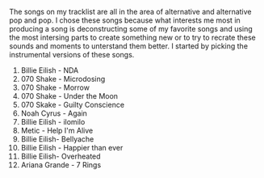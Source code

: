 The songs on my tracklist are all in the area of alternative and alternative pop and pop. I chose these songs because what interests me most in producing a song is deconstructing some of my favorite songs and using the most intersing parts to create something new or to try to recrate these sounds and moments to unterstand them better. I started by picking the instrumental versions of these songs. 

1. Billie Eilish - NDA
2. 070 Shake - Microdosing
3. 070 Shake - Morrow
4. 070 Shake - Under the Moon
5. 070 Skake - Guilty Conscience
6. Noah Cyrus - Again
7. Billie Eilish - ilomilo
8. Metic - Help I'm Alive
9. Billie Eilish- Bellyache
10. Billie Eilish - Happier than ever
11. Billie Eilish- Overheated
12. Ariana Grande - 7 Rings


